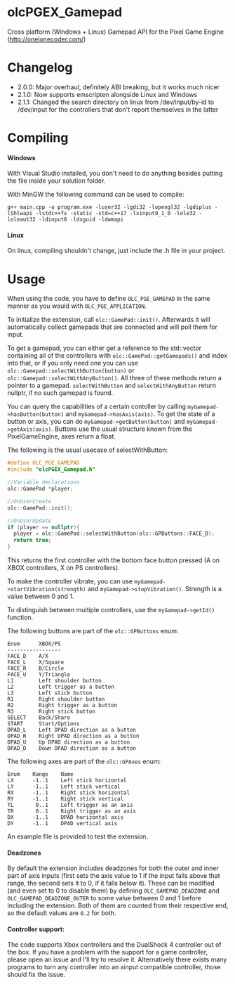 # olcPGEX\_Gamepad
Cross platform (Windows + Linux) Gamepad API for the Pixel Game Engine (http://onelonecoder.com/)

# Changelog

- 2.0.0: Major overhaul, definitely ABI breaking, but it works much nicer
- 2.1.0: Now supports emscripten alongside Linux and Windows
- 2.1.1: Changed the search directory on linux from /dev/input/by-id to
  /dev/input for the controllers that don't report themselves in the latter

# Compiling

#### Windows
With Visual Studio installed, you don't need to do anything besides putting the file inside your solution folder.

With MinGW the following command can be used to compile:

```
g++ main.cpp -o program.exe -luser32 -lgdi32 -lopengl32 -lgdiplus -lShlwapi -lstdc++fs -static -std=c++17 -lxinput9_1_0 -lole32 -loleaut32 -ldinput8 -ldxguid -ldwmapi
```

#### Linux
On linux, compiling shouldn't change, just include the .h file in your project.

# Usage
When using the code, you have to define `OLC_PGE_GAMEPAD` in the same manner as you would with `OLC_PGE_APPLICATION`.

To initialize the extension, call `olc::GamePad::init()`. Afterwards it will automatically collect gamepads that are connected and will poll them for input.

To get a gamepad, you can either get a reference to the std::vector containing all of the controllers with `olc::GamePad::getGamepads()` and index into that, or if you only need one you can use
`olc::Gamepad::selectWithButton(button)` or `olc::Gamepad::selectWithAnyButton()`. All three of these methods return a pointer to a gamepad. `selectWithButton` and `selectWithAnyButton` return nullptr, if no such gamepad is found.

You can query the capabilities of a certain contoller by calling `myGamepad->hasButton(button)` and `myGamepad->hasAxis(axis)`. To get the state of a button or axis, you can do `myGamepad->getButton(button)`
and `myGamepad->getAxis(axis)`. Buttons use the usual structure known from the PixelGameEngine, axes return a float.

The following is the usual usecase of selectWithButton:
```cpp
#define OLC_PGE_GAMEPAD
#include "olcPGEX_Gamepad.h"

//Variable declarations
olc::GamePad *player;

//OnUserCreate
olc::GamePad::init();

//OnUserUpdate
if (player == nullptr){
  player = olc::GamePad::selectWithButton(olc::GPButtons::FACE_D);
  return true;
}
```
This returns the first controller with the bottom face button pressed (A on XBOX controllers, X on PS controllers).

To make the controller vibrate, you can use `myGamepad->startVibration(strength)` and `myGamepad->stopVibration()`. Strength is a value between 0 and 1.

To distinguish between multiple controllers, use the `myGamepad->getId()` function.

The following buttons are part of the `olc::GPButtons` enum:
```
Enum      XBOX/PS
-----------------
FACE_D    A/X
FACE_L    X/Square
FACE_R    B/Circle
FACE_U    Y/Triangle
L1        Left shoulder button
L2        Left trigger as a button
L3        Left stick button
R1        Right shoulder button
R2        Right trigger as a button
R3        Right stick button
SELECT    Back/Share
START     Start/Options
DPAD_L    Left DPAD direction as a button
DPAD_R    Right DPAD direction as a button
DPAD_U    Up DPAD direction as a button
DPAD_D    Down DPAD direction as a button
```
The following axes are part of the `olc::GPAxes` enum:
```
Enum    Range    Name
LX      -1..1    Left stick horizontal
LY      -1..1    Left stick vertical
RX      -1..1    Right stick horizontal
RY      -1..1    Right stick vertical
TL       0..1    Left trigger as an axis
TR       0..1    Right trigger as an axis
DX      -1..1    DPAD horizontal axis
DY      -1..1    DPAD vertical axis
```

An example file is provided to test the extension.

#### Deadzones
By default the extension includes deadzones for both the outer and inner part of axis inputs (first sets the axis value to 1 if the input falls above that range, the second sets it to 0, if it falls below it). These can be modified (and even set to 0 to disable them) by defining `OLC_GAMEPAD_DEADZONE` and `OLC_GAMEPAD_DEADZONE_OUTER` to some value between 0 and 1 before including the extension. Both of them are counted from their respective end, so the default values are `0.2` for both.

#### Controller support:
The code supports Xbox controllers and the DualShock 4 controller out of the box. If you have a problem with the support for a game controller, please open an issue and I'll try to resolve it. Alternatively there exists many programs to turn any controller into an xinput compatible controller, those should fix the issue.
